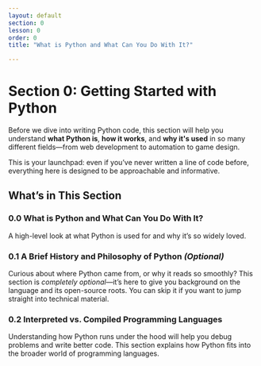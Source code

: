 ```yaml
---
layout: default
section: 0
lesson: 0
order: 0
title: "What is Python and What Can You Do With It?"

---
```


# Section 0: Getting Started with Python

Before we dive into writing Python code, this section will help you understand **what Python is**, **how it works**, and **why it's used** in so many different fields—from web development to automation to game design.

This is your launchpad: even if you’ve never written a line of code before, everything here is designed to be approachable and informative.

## What’s in This Section

### 0.0 What is Python and What Can You Do With It?
A high-level look at what Python is used for and why it’s so widely loved.

### 0.1 A Brief History and Philosophy of Python *(Optional)*
Curious about where Python came from, or why it reads so smoothly? This section is *completely optional*—it’s here to give you background on the language and its open-source roots. You can skip it if you want to jump straight into technical material.

### 0.2 Interpreted vs. Compiled Programming Languages
Understanding how Python runs under the hood will help you debug problems and write better code. This section explains how Python fits into the broader world of programming languages.

